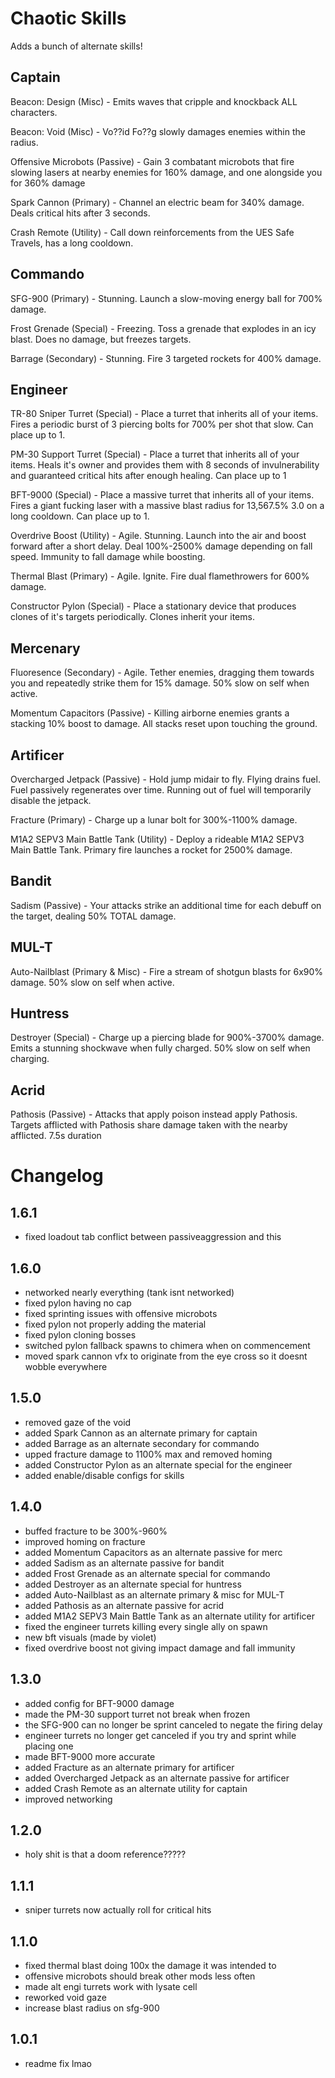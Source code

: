 # Chaotic Skills
Adds a bunch of alternate skills!

## Captain
Beacon: Design (Misc) - Emits waves that cripple and knockback ALL characters.

Beacon: Void (Misc) - Vo??id Fo??g slowly damages enemies within the radius.

Offensive Microbots (Passive) - Gain 3 combatant microbots that fire slowing lasers at nearby enemies for 160% damage, and one alongside you for 360% damage

Spark Cannon (Primary) - Channel an electric beam for 340% damage. Deals critical hits after 3 seconds.

Crash Remote (Utility) - Call down reinforcements from the UES Safe Travels, has a long cooldown.

## Commando
SFG-900 (Primary) - Stunning. Launch a slow-moving energy ball for 700% damage.

Frost Grenade (Special) - Freezing. Toss a grenade that explodes in an icy blast. Does no damage, but freezes targets.

Barrage (Secondary) - Stunning. Fire 3 targeted rockets for 400% damage.

## Engineer
TR-80 Sniper Turret (Special) - Place a turret that inherits all of your items. Fires a periodic burst of 3 piercing bolts for 700% per shot that slow. Can place up to 1.

PM-30 Support Turret (Special) - Place a turret that inherits all of your items. Heals it's owner and provides them with 8 seconds of invulnerability and guaranteed critical hits after enough healing. Can place up to 1

BFT-9000 (Special) - Place a massive turret that inherits all of your items. Fires a giant fucking laser with a massive blast radius for 13,567.5% 3.0 on a long cooldown. Can place up to 1.

Overdrive Boost (Utility) - Agile. Stunning. Launch into the air and boost forward after a short delay. Deal 100%-2500% damage depending on fall speed. Immunity to fall damage while boosting.

Thermal Blast (Primary) - Agile. Ignite. Fire dual flamethrowers for 600% damage.

Constructor Pylon (Special) - Place a stationary device that produces clones of it's targets periodically. Clones inherit your items.

## Mercenary
Fluoresence (Secondary) - Agile. Tether enemies, dragging them towards you and repeatedly strike them for 15% damage. 50% slow on self when active.

Momentum Capacitors (Passive) - Killing airborne enemies grants a stacking 10% boost to damage. All stacks reset upon touching the ground.

## Artificer
Overcharged Jetpack (Passive) - Hold jump midair to fly. Flying drains fuel. Fuel passively regenerates over time. Running out of fuel will temporarily disable the jetpack.

Fracture (Primary) - Charge up a lunar bolt for 300%-1100% damage.

M1A2 SEPV3 Main Battle Tank (Utility) - Deploy a rideable M1A2 SEPV3 Main Battle Tank. Primary fire launches a rocket for 2500% damage.

## Bandit
Sadism (Passive) - Your attacks strike an additional time for each debuff on the target, dealing 50% TOTAL damage.

## MUL-T
Auto-Nailblast (Primary & Misc) - Fire a stream of shotgun blasts for 6x90% damage. 50% slow on self when active.

## Huntress
Destroyer (Special) - Charge up a piercing blade for 900%-3700% damage. Emits a stunning shockwave when fully charged. 50% slow on self when charging.

## Acrid
Pathosis (Passive) - Attacks that apply poison instead apply Pathosis. Targets afflicted with Pathosis share damage taken with the nearby afflicted. 7.5s duration

# Changelog
## 1.6.1
- fixed loadout tab conflict between passiveaggression and this
## 1.6.0
- networked nearly everything (tank isnt networked)
- fixed pylon having no cap
- fixed sprinting issues with offensive microbots
- fixed pylon not properly adding the material
- fixed pylon cloning bosses
- switched pylon fallback spawns to chimera when on commencement
- moved spark cannon vfx to originate from the eye cross so it doesnt wobble everywhere
## 1.5.0
- removed gaze of the void
- added Spark Cannon as an alternate primary for captain
- added Barrage as an alternate secondary for commando
- upped fracture damage to 1100% max and removed homing
- added Constructor Pylon as an alternate special for the engineer
- added enable/disable configs for skills
## 1.4.0
- buffed fracture to be 300%-960%
- improved homing on fracture
- added Momentum Capacitors as an alternate passive for merc
- added Sadism as an alternate passive for bandit
- added Frost Grenade as an alternate special for commando
- added Destroyer as an alternate special for huntress
- added Auto-Nailblast as an alternate primary & misc for MUL-T
- added Pathosis as an alternate passive for acrid
- added M1A2 SEPV3 Main Battle Tank as an alternate utility for artificer
- fixed the engineer turrets killing every single ally on spawn
- new bft visuals (made by violet)
- fixed overdrive boost not giving impact damage and fall immunity
## 1.3.0
- added config for BFT-9000 damage
- made the PM-30 support turret not break when frozen
- the SFG-900 can no longer be sprint canceled to negate the firing delay
- engineer turrets no longer get canceled if you try and sprint while placing one
- made BFT-9000 more accurate
- added Fracture as an alternate primary for artificer
- added Overcharged Jetpack as an alternate passive for artificer
- added Crash Remote as an alternate utility for captain
- improved networking
## 1.2.0
- holy shit is that a doom reference?????
## 1.1.1
- sniper turrets now actually roll for critical hits
## 1.1.0
- fixed thermal blast doing 100x the damage it was intended to
- offensive microbots should break other mods less often
- made alt engi turrets work with lysate cell
- reworked void gaze
- increase blast radius on sfg-900
## 1.0.1
- readme fix lmao
